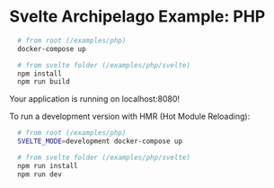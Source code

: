# Svelte Archipelago Example: PHP

```bash
  # from root (/examples/php)
  docker-compose up

  # from svelte folder (/examples/php/svelte)
  npm install
  npm run build
```
Your application is running on localhost:8080!

To run a development version with HMR (Hot Module Reloading):

```bash
  # from root (/examples/php)
  SVELTE_MODE=development docker-compose up

  # from svelte folder (/examples/php/svelte)
  npm run install
  npm run dev
```
